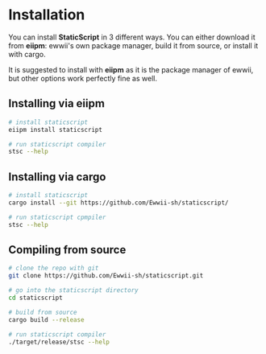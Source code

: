 # Installation

You can install **StaticScript** in 3 different ways. You can either download it from **eiipm**: ewwii's own package manager, build it from source, or install it with cargo.

It is suggested to install with **eiipm** as it is the package manager of ewwii, but other options work perfectly fine as well.

## Installing via eiipm

```bash
# install staticscript
eiipm install staticscript

# run staticscript compiler
stsc --help
```

## Installing via cargo

```bash
# install staticscript
cargo install --git https://github.com/Ewwii-sh/staticscript/

# run staticscript cpmpiler
stsc --help
```

## Compiling from source

```bash
# clone the repo with git
git clone https://github.com/Ewwii-sh/staticscript.git

# go into the staticscript directory
cd staticscript

# build from source
cargo build --release

# run staticscript compiler
./target/release/stsc --help
```
